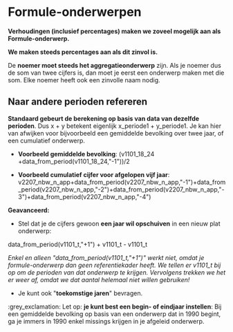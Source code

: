 # Formule-onderwerpen

**Verhoudingen (inclusief percentages) maken we zoveel mogelijk aan als Formule-onderwerp.**

**We maken steeds percentages aan als dit zinvol is.**

De **noemer moet steeds het aggregatieonderwerp** zijn. Als je noemer dus de som van twee cijfers is, dan moet je eerst een onderwerp maken met die som. Elke noemer heeft ook een zinvolle naam nodig.

## Naar andere perioden refereren

**Standaard gebeurt de berekening op basis van data van dezelfde perioden**. Dus x + y betekent eigenlijk x\_periode1 + y\_periode1. Je kan hier van afwijken voor bijvoorbeeld een gemiddelde bevolking over twee jaar, of een cumulatief onderwerp.

- **Voorbeeld gemiddelde bevolking**: (v1101\_18\_24 +data\_from\_period(v1101\_18\_24,&quot;-1&quot;))/2

- **Voorbeeld cumulatief cijfer voor afgelopen vijf jaar**: v2207\_nbw\_n\_app+data\_from\_period(v2207\_nbw\_n\_app,&quot;-1&quot;)+data\_from\_period(v2207\_nbw\_n\_app,&quot;-2&quot;)+data\_from\_period(v2207\_nbw\_n\_app,&quot;-3&quot;)+data\_from\_period(v2207\_nbw\_n\_app,&quot;-4&quot;)

**Geavanceerd:**

- Stel dat je de cijfers gewoon **een jaar wil opschuiven** in een nieuw plat onderwerp:

data\_from\_period(v1101\_t,&quot;+1&quot;) + v1101\_t - v1101\_t

*Enkel en alleen "data\_from\_period(v1101\_t,&quot;+1&quot;)" werkt niet, omdat je formule-onderwerp dan geen referentiekader heeft. We tellen er v1101\_t bij op om de perioden van dat onderwerp te krijgen. Vervolgens trekken we het er weer af, omdat we dat aantal helemaal niet willen gebruiken!*

- Je kunt ook &quot;**toekomstige jaren**&quot; bevragen.

:grey\_exclamation: Let op: **je kunt best een begin- of eindjaar instellen**: Bij een gemiddelde bevolking op basis van een onderwerp dat in 1990 begint, ga je immers in 1990 enkel missings krijgen in je afgeleid onderwerp.
